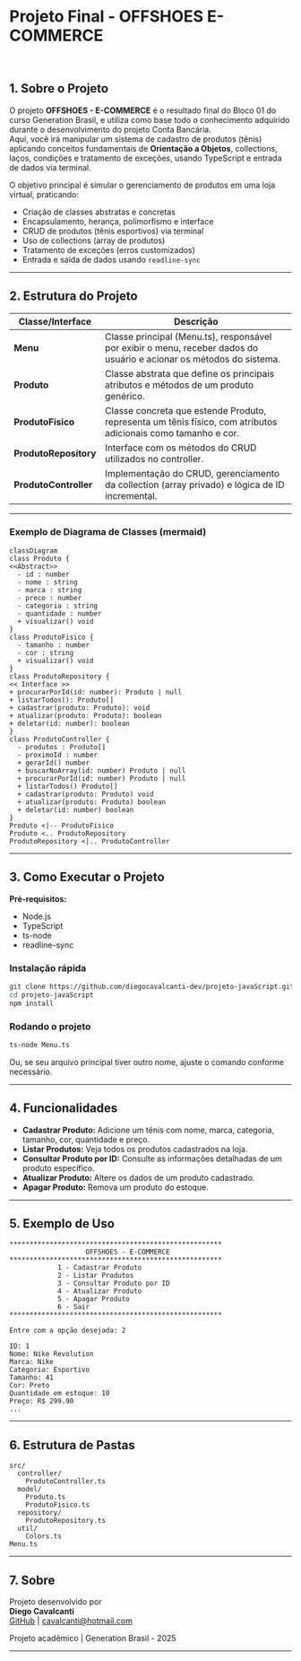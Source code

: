 # Projeto Final - OFFSHOES E-COMMERCE

<br />

## 1. Sobre o Projeto

O projeto **OFFSHOES - E-COMMERCE** é o resultado final do Bloco 01 do curso Generation Brasil, e utiliza como base todo o conhecimento adquirido durante o desenvolvimento do projeto Conta Bancária.  
Aqui, você irá manipular um sistema de cadastro de produtos (tênis) aplicando conceitos fundamentais de **Orientação a Objetos**, collections, laços, condições e tratamento de exceções, usando TypeScript e entrada de dados via terminal.

O objetivo principal é simular o gerenciamento de produtos em uma loja virtual, praticando:

- Criação de classes abstratas e concretas
- Encapsulamento, herança, polimorfismo e interface
- CRUD de produtos (tênis esportivos) via terminal
- Uso de collections (array de produtos)
- Tratamento de exceções (erros customizados)
- Entrada e saída de dados usando `readline-sync`

---

## 2. Estrutura do Projeto

| Classe/Interface        | Descrição                                                                 |
|------------------------ |--------------------------------------------------------------------------|
| **Menu**                | Classe principal (Menu.ts), responsável por exibir o menu, receber dados do usuário e acionar os métodos do sistema. |
| **Produto**             | Classe abstrata que define os principais atributos e métodos de um produto genérico. |
| **ProdutoFisico**       | Classe concreta que estende Produto, representa um tênis físico, com atributos adicionais como tamanho e cor. |
| **ProdutoRepository**   | Interface com os métodos do CRUD utilizados no controller.               |
| **ProdutoController**   | Implementação do CRUD, gerenciamento da collection (array privado) e lógica de ID incremental. |

---

### Exemplo de Diagrama de Classes (mermaid)

```mermaid
classDiagram
class Produto {
<<Abstract>>
  - id : number
  - nome : string
  - marca : string
  - preco : number
  - categoria : string
  - quantidade : number
  + visualizar() void
}
class ProdutoFisico {
  - tamanho : number
  - cor : string
  + visualizar() void
}
class ProdutoRepository {
<< Interface >>
+ procurarPorId(id: number): Produto | null
+ listarTodos(): Produto[]
+ cadastrar(produto: Produto): void
+ atualizar(produto: Produto): boolean
+ deletar(id: number): boolean
}
class ProdutoController {
  - produtos : Produto[]
  - proximoId : number
  + gerarId() number
  + buscarNoArray(id: number) Produto | null
  + procurarPorId(id: number) Produto | null
  + listarTodos() Produto[]
  + cadastrar(produto: Produto) void
  + atualizar(produto: Produto) boolean
  + deletar(id: number) boolean
}
Produto <|-- ProdutoFisico
Produto <.. ProdutoRepository
ProdutoRepository <|.. ProdutoController
```

---

## 3. Como Executar o Projeto

**Pré-requisitos:**  
- Node.js  
- TypeScript  
- ts-node  
- readline-sync

### Instalação rápida

```bash
git clone https://github.com/diegocavalcanti-dev/projeto-javaScript.git
cd projeto-javaScript
npm install
```

### Rodando o projeto

```bash
ts-node Menu.ts
```
Ou, se seu arquivo principal tiver outro nome, ajuste o comando conforme necessário.

---

## 4. Funcionalidades

- **Cadastrar Produto:** Adicione um tênis com nome, marca, categoria, tamanho, cor, quantidade e preço.
- **Listar Produtos:** Veja todos os produtos cadastrados na loja.
- **Consultar Produto por ID:** Consulte as informações detalhadas de um produto específico.
- **Atualizar Produto:** Altere os dados de um produto cadastrado.
- **Apagar Produto:** Remova um produto do estoque.

---

## 5. Exemplo de Uso

```
*****************************************************
                   OFFSHOES - E-COMMERCE             
*****************************************************
            1 - Cadastrar Produto                    
            2 - Listar Produtos                      
            3 - Consultar Produto por ID             
            4 - Atualizar Produto                    
            5 - Apagar Produto                       
            6 - Sair                                 
*****************************************************

Entre com a opção desejada: 2

ID: 1
Nome: Nike Revolution
Marca: Nike
Categoria: Esportivo
Tamanho: 41
Cor: Preto
Quantidade em estoque: 10
Preço: R$ 299.90
...
```

---

## 6. Estrutura de Pastas

```
src/
  controller/
    ProdutoController.ts
  model/
    Produto.ts
    ProdutoFisico.ts
  repository/
    ProdutoRepository.ts
  util/
    Colors.ts
Menu.ts
```

---

## 7. Sobre

Projeto desenvolvido por  
**Diego Cavalcanti**  
[GitHub](https://github.com/diegocavalcanti-dev) | cavalcanti@hotmail.com

Projeto acadêmico | Generation Brasil - 2025

---
